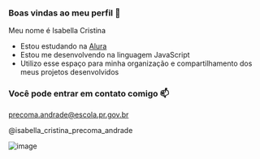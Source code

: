 ### Boas vindas ao meu perfil 🤍

Meu nome é Isabella Cristina

- Estou estudando na [Alura](https://www.alura.com.br)
- Estou me desenvolvendo na linguagem JavaScript
- Utilizo esse espaço para minha organização e compartilhamento dos meus projetos desenvolvidos

### Você pode entrar em contato comigo 📫

precoma.andrade@escola.pr.gov.br

@isabella_cristina_precoma_andrade

![image](https://github.com/user-attachments/assets/8f2ff81d-1f55-42d7-bb17-29f508fc5a76)
